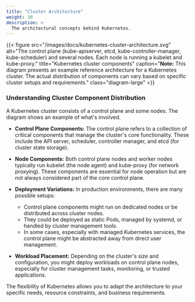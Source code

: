 ```yaml
---
title: "Cluster Architecture"
weight: 30
description: >
  The architectural concepts behind Kubernetes.
---
```


{{< figure src="/images/docs/kubernetes-cluster-architecture.svg" alt="The control plane (kube-apiserver, etcd, kube-controller-manager, kube-scheduler) and several nodes. Each node is running a kubelet and kube-proxy." 
title="Kubernetes cluster components"
caption="**Note:** This diagram presents an example reference architecture for a Kubernetes cluster. The actual distribution of components can vary based on specific cluster setups and requirements." class="diagram-large" >}}

### Understanding Cluster Component Distribution

A Kubernetes cluster consists of a control plane and some nodes. The diagram shows an example of what's involved.

- **Control Plane Components:** The control plane refers to a collection of critical components that manage the cluster's core functionality. These include the API server, scheduler, controller manager, and etcd (for cluster state storage).

- **Node Components:** Both control plane nodes and worker nodes typically run kubelet (the node agent) and kube-proxy (for network proxying). These components are essential for node operation but are not always considered part of the core control plane.

- **Deployment Variations:** In production environments, there are many possible setups:
  - Control plane components might run on dedicated nodes or be distributed across cluster nodes.
  - They could be deployed as static Pods, managed by systemd, or handled by cluster management tools.
  - In some cases, especially with managed Kubernetes services, the control plane might be abstracted away from direct user management.

- **Workload Placement:** Depending on the cluster's size and configuration, you might deploy workloads on control plane nodes, especially for cluster management tasks, monitoring, or trusted applications.

The flexibility of Kubernetes allows you to adapt the architecture to your specific needs, resource constraints, and business requirements.

